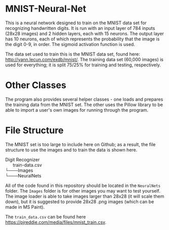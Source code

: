 # MNIST-Neural-Net
This is a neural network designed to train on the MNIST data set for recognizing handwritten digits. It is run with an input layer of 784 inputs (28x28 images) and 2 hidden layers, each with 15 neurons. The output layer has 10 neurons, each of which represents the probability that the image is the digit 0-9, in order. The sigmoid activation function is used. 

The data set used to train this is the MNIST data set, found here: http://yann.lecun.com/exdb/mnist/. The training data set (60,000 images) is used for everything; it is split 75/25% for training and testing, respectively.

# Other Classes
The program also provides several helper classes - one loads and prepares the training data from the MNIST set. The other uses the Pillow library to be able to import a user's own images for running through the program.

# File Structure
The MNIST set is too large to include here on Github; as a result, the file structure to use the images and to train the data is shown here.

Digit Recognizer    
&nbsp;&nbsp;&nbsp;&nbsp;&nbsp;&nbsp;train-data.csv    
└───Images        
└───NeuralNets    

All of the code found in this repository should be located in the `NeuralNets` folder. The `Images` folder is for other images you may want to test yourself. The image loader is able to take images larger than 28x28 (it will scale them down), but it is suggested to provide 28x28 .png images (which can be made in MS Paint).

The `train_data.csv` can be found here https://pjreddie.com/media/files/mnist_train.csv.

